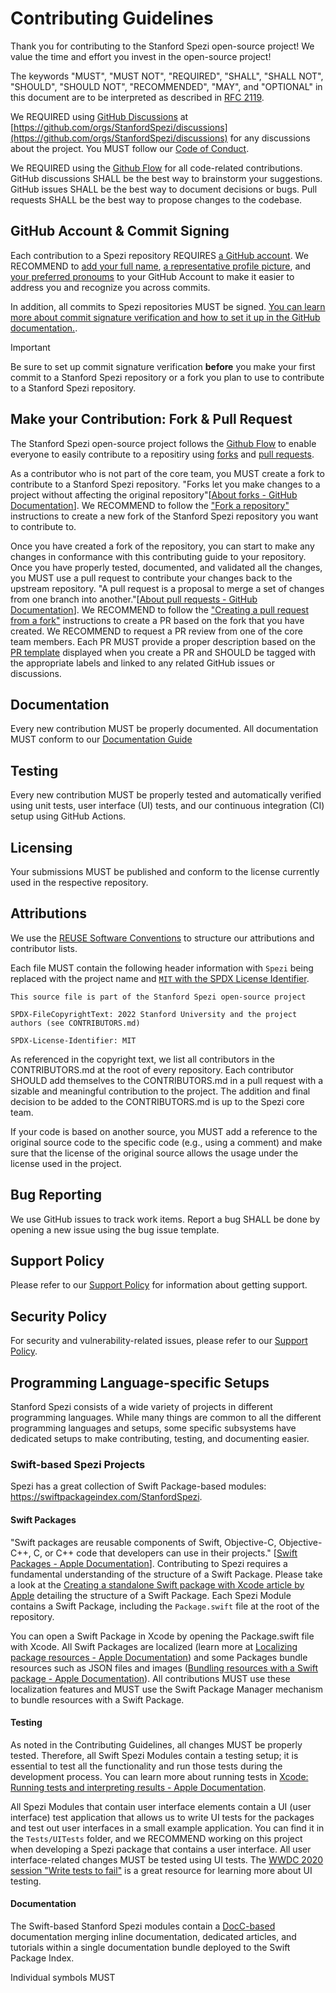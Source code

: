 <!--

This source file is part of the Stanford Spezi open-source project

SPDX-FileCopyrightText: 2022 Stanford University and the project authors (see CONTRIBUTORS.md)

SPDX-License-Identifier: MIT

-->

# Contributing Guidelines

Thank you for contributing to the Stanford Spezi open-source project! We value the time and effort you invest in the open-source project!

The keywords "MUST", "MUST NOT", "REQUIRED", "SHALL", "SHALL NOT", "SHOULD", "SHOULD NOT", "RECOMMENDED", "MAY", and "OPTIONAL" in this document are to be interpreted as described in [RFC 2119](https://www.ietf.org/rfc/rfc2119.txt).

We REQUIRED using [GitHub Discussions](https://docs.github.com/en/discussions) at [https://github.com/orgs/StanfordSpezi/discussions](https://github.com/orgs/StanfordSpezi/discussions) for any discussions about the project.
You MUST follow our [Code of Conduct](https://github.com/StanfordSpezi/.github/blob/main/CODE_OF_CONDUCT.md).

We REQUIRED using the [Github Flow](https://docs.github.com/en/get-started/using-github/github-flow) for all code-related contributions.
GitHub discussions SHALL be the best way to brainstorm your suggestions. 
GitHub issues SHALL be the best way to document decisions or bugs.
Pull requests SHALL be the best way to propose changes to the codebase.

## GitHub Account & Commit Signing

Each contribution to a Spezi repository REQUIRES [a GitHub account](https://docs.github.com/en/get-started/start-your-journey/creating-an-account-on-github).
We RECOMMEND to [add your full name](https://docs.github.com/en/account-and-profile/setting-up-and-managing-your-github-profile/customizing-your-profile/personalizing-your-profile#changing-your-profile-name), [a representative profile picture](https://docs.github.com/en/account-and-profile/setting-up-and-managing-your-github-profile/customizing-your-profile/personalizing-your-profile#changing-your-profile-picture), and [your preferred pronoums](https://docs.github.com/en/account-and-profile/setting-up-and-managing-your-github-profile/customizing-your-profile/personalizing-your-profile#adding-pronouns-to-your-profile) to your GitHub Account to make it easier to address you and recognize you across commits.

In addition, all commits to Spezi repositories MUST be signed.
[You can learn more about commit signature verification and how to set it up in the GitHub documentation.](https://docs.github.com/en/authentication/managing-commit-signature-verification/about-commit-signature-verification).

> [!IMPORTANT]  
> Be sure to set up commit signature verification **before** you make your first commit to a Stanford Spezi repository or a fork you plan to use to contribute to a Stanford Spezi repository.

## Make your Contribution: Fork & Pull Request 

The Stanford Spezi open-source project follows the [Github Flow](https://docs.github.com/en/get-started/using-github/github-flow) to enable everyone to easily contribute to a repositiry using [forks](https://docs.github.com/en/pull-requests/collaborating-with-pull-requests/working-with-forks/about-forks) and [pull requests](https://docs.github.com/en/pull-requests/collaborating-with-pull-requests/proposing-changes-to-your-work-with-pull-requests/creating-a-pull-request-from-a-fork).

As a contributor who is not part of the core team, you MUST create a fork to contribute to a Stanford Spezi repository. "Forks let you make changes to a project without affecting the original repository"[[About forks - GitHub Documentation](https://docs.github.com/en/pull-requests/collaborating-with-pull-requests/working-with-forks/about-forks)]. We RECOMMEND to follow the ["Fork a repository"](https://docs.github.com/en/pull-requests/collaborating-with-pull-requests/working-with-forks/fork-a-repo) instructions to create a new fork of the Stanford Spezi repository you want to contribute to.

Once you have created a fork of the repository, you can start to make any changes in conformance with this contributing guide to your repository.
Once you have properly tested, documented, and validated all the changes, you MUST use a pull request to contribute your changes back to the upstream repository.
"A pull request is a proposal to merge a set of changes from one branch into another."[[About pull requests - GitHub Documentation](https://docs.github.com/en/pull-requests/collaborating-with-pull-requests/proposing-changes-to-your-work-with-pull-requests/about-pull-requests)].
We RECOMMEND to follow the ["Creating a pull request from a fork"](https://docs.github.com/en/pull-requests/collaborating-with-pull-requests/proposing-changes-to-your-work-with-pull-requests/creating-a-pull-request-from-a-fork) instructions to create a PR based on the fork that you have created.
We RECOMMEND to request a PR review from one of the core team members.
Each PR MUST provide a proper description based on the [PR template](.github/pull_request_template.md) displayed when you create a PR and SHOULD be tagged with the appropriate labels and linked to any related GitHub issues or discussions.

## Documentation

Every new contribution MUST be properly documented.
All documentation MUST conform to our [Documentation Guide](https://swiftpackageindex.com/stanfordspezi/spezi/documentation/spezi/documentation-guide)

## Testing

Every new contribution MUST be properly tested and automatically verified using unit tests, user interface (UI) tests, and our continuous integration (CI) setup using GitHub Actions.

## Licensing

Your submissions MUST be published and conform to the license currently used in the respective repository.

## Attributions

We use the [REUSE Software Conventions](https://reuse.software) to structure our attributions and contributor lists.

Each file MUST contain the following header information with `Spezi` being replaced with the project name and [`MIT` with the SPDX License Identifier](https://spdx.org/ids).
```
This source file is part of the Stanford Spezi open-source project

SPDX-FileCopyrightText: 2022 Stanford University and the project authors (see CONTRIBUTORS.md)

SPDX-License-Identifier: MIT
```

As referenced in the copyright text, we list all contributors in the CONTRIBUTORS.md at the root of every repository.
Each contributor SHOULD add themselves to the CONTRIBUTORS.md in a pull request with a sizable and meaningful contribution to the project.
The addition and final decision to be added to the CONTRIBUTORS.md is up to the Spezi core team.

If your code is based on another source, you MUST add a reference to the original source code to the specific code (e.g., using a comment) and make sure that the license of the original source allows the usage under the license used in the project.

## Bug Reporting

We use GitHub issues to track work items. Report a bug SHALL be done by opening a new issue using the bug issue template.

## Support Policy

Please refer to our [Support Policy](https://github.com/StanfordSpezi/.github/blob/main/SUPPORT.md) for information about getting support. 

## Security Policy

For security and vulnerability-related issues, please refer to our [Support Policy](https://github.com/StanfordSpezi/.github/blob/main/SUPPORT.md).

## Programming Language-specific Setups

Stanford Spezi consists of a wide variety of projects in different programming languages.
While many things are common to all the different programming languages and setups, some specific subsystems have dedicated setups to make contributing, testing, and documenting easier.

### Swift-based Spezi Projects

Spezi has a great collection of Swift Package-based modules: https://swiftpackageindex.com/StanfordSpezi.

#### Swift Packages

"Swift packages are reusable components of Swift, Objective-C, Objective-C++, C, or C++ code that developers can use in their projects." [[Swift Packages - Apple Documentation](https://developer.apple.com/documentation/xcode/swift-packages)]. Contributing to Spezi requires a fundamental understanding of the structure of a Swift Package. Please take a look at the [Creating a standalone Swift package with Xcode article by Apple](https://developer.apple.com/documentation/xcode/creating-a-standalone-swift-package-with-xcode) detailing the structure of a Swift Package. Each Spezi Module contains a Swift Package, including the `Package.swift` file at the root of the repository.

You can open a Swift Package in Xcode by opening the Package.swift file with Xcode.
All Swift Packages are localized (learn more at [Localizing package resources - Apple Documentation](https://developer.apple.com/documentation/xcode/bundling-resources-with-a-swift-package)) and some Packages bundle resources such as JSON files and images ([Bundling resources with a Swift package - Apple Documentation](https://developer.apple.com/documentation/xcode/bundling-resources-with-a-swift-package)).
All contributions MUST use these localization features and MUST use the Swift Package Manager mechanism to bundle resources with a Swift Package.

#### Testing

As noted in the Contributing Guidelines, all changes MUST be properly tested.
Therefore, all Swift Spezi Modules contain a testing setup; it is essential to test all the functionality and run those tests during the development process.
You can learn more about running tests in [Xcode: Running tests and interpreting results - Apple Documentation](https://developer.apple.com/documentation/xcode/running-tests-and-interpreting-results).

All Spezi Modules that contain user interface elements contain a UI (user interface) test application that allows us to write UI tests for the packages and test out user interfaces in a small example application.
You can find it in the `Tests/UITests` folder, and we RECOMMEND working on this project when developing a Spezi package that contains a user interface.
All user interface-related changes MUST be tested using UI tests.
The [WWDC 2020 session "Write tests to fail"](https://developer.apple.com/wwdc20/10091) is a great resource for learning more about UI testing.

#### Documentation

The Swift-based Stanford Spezi modules contain a [DocC-based](https://github.com/apple/swift-docc) documentation merging inline documentation, dedicated articles, and tutorials within a single documentation bundle deployed to the Swift Package Index.

Individual symbols MUST 
